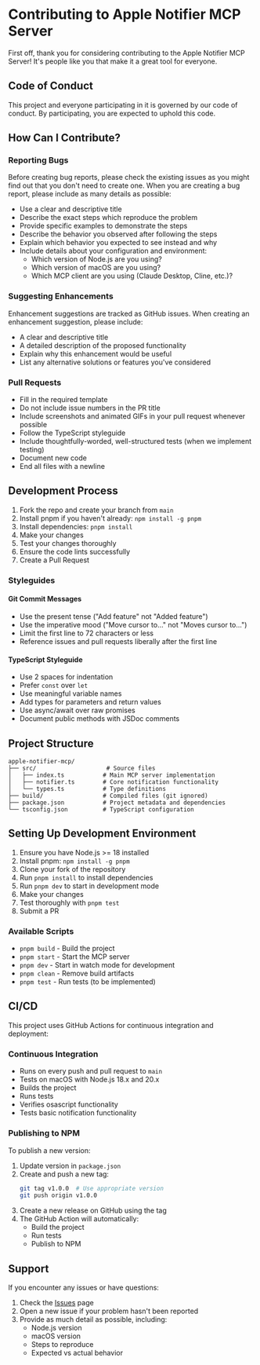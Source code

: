 # Contributing to Apple Notifier MCP Server

First off, thank you for considering contributing to the Apple Notifier MCP Server! It's people like you that make it a great tool for everyone.

## Code of Conduct

This project and everyone participating in it is governed by our code of conduct. By participating, you are expected to uphold this code.

## How Can I Contribute?

### Reporting Bugs

Before creating bug reports, please check the existing issues as you might find out that you don't need to create one. When you are creating a bug report, please include as many details as possible:

* Use a clear and descriptive title
* Describe the exact steps which reproduce the problem
* Provide specific examples to demonstrate the steps
* Describe the behavior you observed after following the steps
* Explain which behavior you expected to see instead and why
* Include details about your configuration and environment:
  * Which version of Node.js are you using?
  * Which version of macOS are you using?
  * Which MCP client are you using (Claude Desktop, Cline, etc.)?

### Suggesting Enhancements

Enhancement suggestions are tracked as GitHub issues. When creating an enhancement suggestion, please include:

* A clear and descriptive title
* A detailed description of the proposed functionality
* Explain why this enhancement would be useful
* List any alternative solutions or features you've considered

### Pull Requests

* Fill in the required template
* Do not include issue numbers in the PR title
* Include screenshots and animated GIFs in your pull request whenever possible
* Follow the TypeScript styleguide
* Include thoughtfully-worded, well-structured tests (when we implement testing)
* Document new code
* End all files with a newline

## Development Process

1. Fork the repo and create your branch from `main`
2. Install pnpm if you haven't already: `npm install -g pnpm`
3. Install dependencies: `pnpm install`
4. Make your changes
5. Test your changes thoroughly
6. Ensure the code lints successfully
7. Create a Pull Request

### Styleguides

#### Git Commit Messages

* Use the present tense ("Add feature" not "Added feature")
* Use the imperative mood ("Move cursor to..." not "Moves cursor to...")
* Limit the first line to 72 characters or less
* Reference issues and pull requests liberally after the first line

#### TypeScript Styleguide

* Use 2 spaces for indentation
* Prefer `const` over `let`
* Use meaningful variable names
* Add types for parameters and return values
* Use async/await over raw promises
* Document public methods with JSDoc comments

## Project Structure

```
apple-notifier-mcp/
├── src/                    # Source files
│   ├── index.ts           # Main MCP server implementation
│   ├── notifier.ts        # Core notification functionality
│   └── types.ts           # Type definitions
├── build/                 # Compiled files (git ignored)
├── package.json           # Project metadata and dependencies
└── tsconfig.json          # TypeScript configuration
```

## Setting Up Development Environment

1. Ensure you have Node.js >= 18 installed
2. Install pnpm: `npm install -g pnpm`
3. Clone your fork of the repository
4. Run `pnpm install` to install dependencies
5. Run `pnpm dev` to start in development mode
6. Make your changes
7. Test thoroughly with `pnpm test`
8. Submit a PR

### Available Scripts

- `pnpm build` - Build the project
- `pnpm start` - Start the MCP server
- `pnpm dev` - Start in watch mode for development
- `pnpm clean` - Remove build artifacts
- `pnpm test` - Run tests (to be implemented)

## CI/CD

This project uses GitHub Actions for continuous integration and deployment:

### Continuous Integration
- Runs on every push and pull request to `main`
- Tests on macOS with Node.js 18.x and 20.x
- Builds the project
- Runs tests
- Verifies osascript functionality
- Tests basic notification functionality

### Publishing to NPM
To publish a new version:
1. Update version in `package.json`
2. Create and push a new tag:
   ```bash
   git tag v1.0.0  # Use appropriate version
   git push origin v1.0.0
   ```
3. Create a new release on GitHub using the tag
4. The GitHub Action will automatically:
   - Build the project
   - Run tests
   - Publish to NPM

## Support

If you encounter any issues or have questions:
1. Check the [Issues](https://github.com/turlockmike/apple-notifier-mcp/issues) page
2. Open a new issue if your problem hasn't been reported
3. Provide as much detail as possible, including:
   - Node.js version
   - macOS version
   - Steps to reproduce
   - Expected vs actual behavior
